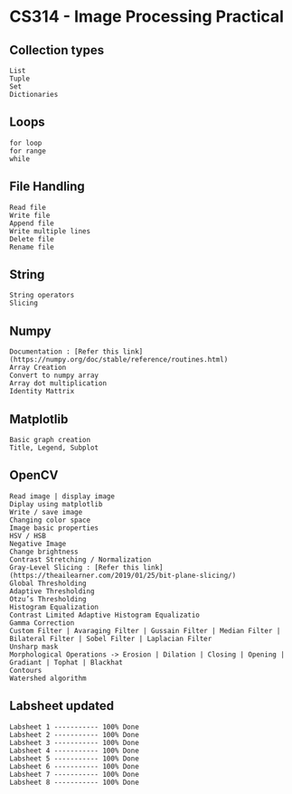 # CS314 - Image Processing Practical

## Collection types

    List
    Tuple
    Set
    Dictionaries

## Loops

    for loop
    for range
    while

## File Handling

    Read file
    Write file
    Append file
    Write multiple lines
    Delete file
    Rename file

## String

    String operators
    Slicing

## Numpy

    Documentation : [Refer this link](https://numpy.org/doc/stable/reference/routines.html)
    Array Creation
    Convert to numpy array
    Array dot multiplication
    Identity Mattrix

## Matplotlib

    Basic graph creation
    Title, Legend, Subplot

## OpenCV

    Read image | display image
    Diplay using matplotlib
    Write / save image
    Changing color space
    Image basic properties
    HSV / HSB
    Negative Image
    Change brightness
    Contrast Stretching / Normalization
    Gray-Level Slicing : [Refer this link](https://theailearner.com/2019/01/25/bit-plane-slicing/)
    Global Thresholding
    Adaptive Thresholding
    Otzu’s Thresholding
    Histogram Equalization
    Contrast Limited Adaptive Histogram Equalizatio
    Gamma Correction
    Custom Filter | Avaraging Filter | Gussain Filter | Median Filter | Bilateral Filter | Sobel Filter | Laplacian Filter
    Unsharp mask
    Morphological Operations -> Erosion | Dilation | Closing | Opening | Gradiant | Tophat | Blackhat
    Contours
    Watershed algorithm

## Labsheet updated

    Labsheet 1 ----------- 100% Done
    Labsheet 2 ----------- 100% Done
    Labsheet 3 ----------- 100% Done
    Labsheet 4 ----------- 100% Done
    Labsheet 5 ----------- 100% Done
    Labsheet 6 ----------- 100% Done
    Labsheet 7 ----------- 100% Done
    Labsheet 8 ----------- 100% Done
